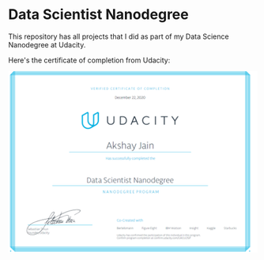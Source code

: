# Data Scientist Nanodegree

This repository has all projects that I did as part of my Data Science Nanodegree at Udacity.

Here's the certificate of completion from Udacity:

![Alt text](https://github.com/axerocks/udacity_data_scientist_nanodegree/blob/main/Udacity%20Certficate%20-%20Akshay%20Jain.PNG)
